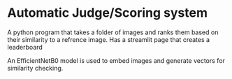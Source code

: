# Automatic Judge/Scoring system
A python program that takes a folder of images and ranks them based on their similarity to a refrence image. Has a streamlit page that creates a leaderboard

An EfficientNetB0 model is used to embed images and generate vectors for similarity checking.
